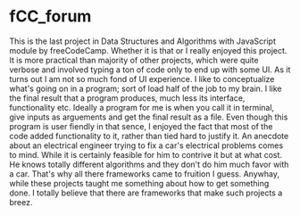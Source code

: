 # fCC_forum
This is the last project in Data Structures and Algorithms with JavaScript module by freeCodeCamp.
Whether it is that or I really enjoyed this project.
It is more practical than majority of other projects, which were quite verbose and involved typing a ton of code only to end up with some UI.
As it turns out I am not so much fond of UI experience. I like to conceptualize what's going on in a program; sort of load half of the job to my brain.
I like the final result that a program produces, much less its interface, functionality etc. Ideally a program for me is when you call it in terminal, give inputs as arguements and get the final result as a file.
Even though this program is user fiendly in that sence, I enjoyed the fact that most of the code added functionality to it, rather than tied hard to justify it.
An anecdote about an electrical engineer trying to fix a car's electrical problems comes to mind. While it is certainly feasible for him to contrive it but at what cost.
He knows totally different algorithms and they don't do him much favor with a car.
That's why all there frameworks came to fruition I guess.
Anywhay, while these projects taught me something about how to get something done. I totally believe that there are frameworks that make such projects a breez.
